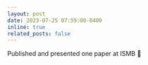 ```yaml
---
layout: post
date: 2023-07-25 07:59:00-0400
inline: true
related_posts: false
---
```


Published and presented one paper at ISMB :dna:
